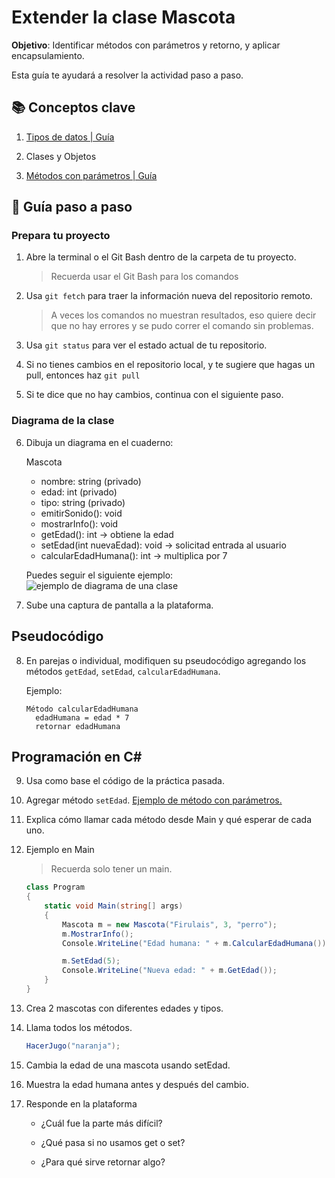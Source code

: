 # Extender la clase Mascota

**Objetivo**: Identificar métodos con parámetros y retorno, y aplicar encapsulamiento.


Esta guía te ayudará a resolver la actividad paso a paso.

## 📚 Conceptos clave

1. [Tipos de datos | Guía](programacion/tiposDatos.md)

1. Clases y Objetos

2. [Métodos con parámetros | Guía](programacion/parametrosMetodos.md)

## 🧠 Guía paso a paso

### Prepara tu proyecto

1. Abre la terminal o el Git Bash dentro de la carpeta de tu proyecto.

	> Recuerda usar el Git Bash para los comandos

2. Usa `git fetch` para traer la información nueva del repositorio remoto.

	> A veces los comandos no muestran resultados, eso quiere decir que no hay errores y se pudo correr el comando sin problemas.

3. Usa `git status` para ver el estado actual de tu repositorio.

4. Si no tienes cambios en el repositorio local, y te sugiere que hagas un pull, entonces haz `git pull`

5. Si te dice que no hay cambios, continua con el siguiente paso.

### Diagrama de la clase

6. Dibuja un diagrama en el cuaderno:

    Mascota

    - nombre: string (privado)
    - edad: int (privado)
    - tipo: string (privado)
    + emitirSonido(): void
    + mostrarInfo(): void
    + getEdad(): int
       -> obtiene la edad
    + setEdad(int nuevaEdad): void
       -> solicitad entrada al usuario
    + calcularEdadHumana(): int
       -> multiplica por 7

    Puedes seguir el siguiente ejemplo:
    ![ejemplo de diagrama de una clase](https://www.juegosterva.com/tutoriales/imagenes/clasesyobjetos.jpg)

1. Sube una captura de pantalla a la plataforma.


## Pseudocódigo

8. En parejas o individual, modifiquen su pseudocódigo agregando los métodos `getEdad`, `setEdad`, `calcularEdadHumana`.

    Ejemplo:

    ```
    Método calcularEdadHumana
      edadHumana = edad * 7
      retornar edadHumana
    ```

## Programación en C#

9. Usa como base el código de la práctica pasada.

2. Agregar método `setEdad`. [Ejemplo de método con parámetros.](../programacion/parametrosMetodos.md)

3. Explica cómo llamar cada método desde Main y qué esperar de cada uno.

2. Ejemplo en Main 

    > Recuerda solo tener un main.

    ```c#
    class Program
    {
        static void Main(string[] args)
        {
            Mascota m = new Mascota("Firulais", 3, "perro");
            m.MostrarInfo();
            Console.WriteLine("Edad humana: " + m.CalcularEdadHumana());

            m.SetEdad(5);
            Console.WriteLine("Nueva edad: " + m.GetEdad());
        }
    }
    ```

4. Crea 2 mascotas con diferentes edades y tipos.

5. Llama todos los métodos. 

    ```csharp
    HacerJugo("naranja");
    ```

6. Cambia la edad de una mascota usando setEdad.

7. Muestra la edad humana antes y después del cambio.

8. Responde en la plataforma

    - ¿Cuál fue la parte más difícil?

    - ¿Qué pasa si no usamos get o set?

    - ¿Para qué sirve retornar algo?

